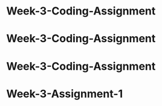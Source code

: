 # Week-3-Coding-Assignment
# Week-3-Coding-Assignment
# Week-3-Coding-Assignment
# Week-3-Assignment-1
